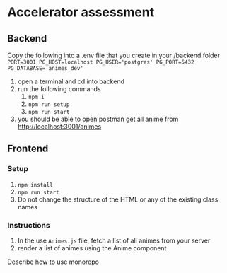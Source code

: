 # Accelerator assessment

## Backend
Copy the following into a .env file that you create in your /backend folder
`PORT=3001
PG_HOST=localhost
PG_USER='postgres'
PG_PORT=5432
PG_DATABASE='animes_dev'`

1. open a terminal and cd into backend
2. run the following commands
   1. `npm i`
   2. `npm run setup`
   3. `npm run start`
3. you should be able to open postman get all anime from [http://localhost:3001/animes](http://localhost:3001/animes)

## Frontend

### Setup

1. `npm install`
2. `npm run start`
3. Do not change the structure of the HTML or any of the existing class names

### Instructions

1. In the use `Animes.js` file, fetch a list of all animes from your server
2. render a list of animes using the Anime component


Describe how to use monorepo

